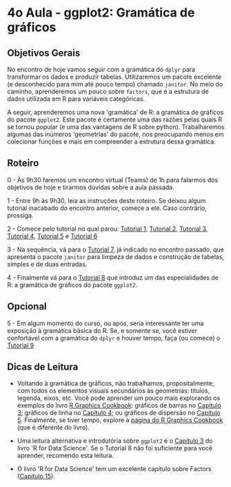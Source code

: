 #  4o Aula - ggplot2: Gramática de gráficos

## Objetivos Gerais

No encontro de hoje vamos seguir com a gramática do `dplyr` para transformar os dados e produzir tabelas. Utilizaremos um pacote excelente (e desconhecido para mim até pouco tempo) chamado `janitor`. No meio do caminho, aprenderemos um pouco sobre `factors`, que é a estrutura de dados utilizada em R para variáveis categóricas.

A seguir, aprenderemos uma nova 'gramática' de R: a gramática de gráficos do pacote `ggplot2`. Este pacote é certamente uma das razões pelas quais R se tornou popular (e uma das vantagens de R sobre python). Trabalharemos algumas das inúmeros 'geometrias' do pacote, nos preocupando menos em colecionar funções e mais em compreender a estrutura dessa gramática.

## Roteiro

0 - Às 9h30 faremos um encontro virtual (Teams) de 1h para falarmos dos objetivos de hoje e tirarmos dúvidas sobre a aula passada.

1 - Entre 9h às 9h30, leia as instruções deste roteiro. Se deixou algum tutorial inacabado do encontro anterior, comece a ele. Caso contrário, prossiga.

2 - Comece pelo tutorial no qual parou: [Tutorial 1](https://github.com/seade-R/egesp-seade-intro-programacao/blob/master/tutorial/tutorial-01.md), [Tutorial 2](https://github.com/seade-R/egesp-seade-intro-programacao/blob/master/tutorial/tutorial-02.md), [Tutorial 3](https://github.com/seade-R/egesp-seade-intro-programacao/blob/master/tutorial/tutorial-03.md), [Tutorial 4](https://github.com/seade-R/egesp-seade-intro-programacao/blob/master/tutorial/tutorial-04.md), [Tutorial 5](https://github.com/seade-R/egesp-seade-intro-programacao/blob/master/tutorial/tutorial-05.md) e [Tutorial 6](https://github.com/seade-R/egesp-seade-intro-programacao/blob/master/tutorial/tutorial-06.md)

3 - Na sequência, vá para o [Tutorial 7](https://github.com/seade-R/egesp-seade-intro-programacao/blob/master/tutorial/tutorial-07.md), já indicado no encontro passado, que apresenta o pacote `janitor` para limpeza de dados e construção de tabelas, simples e de duas entradas.

4 - Finalmente vá para o [Tutorial 8](https://github.com/seade-R/egesp-seade-intro-programacao/blob/master/tutorial/tutorial-08.md) que introduz um das especialidades de R: a gramática de gráficos do pacote `ggplot2`.

## Opcional

5 - Em algum momento do curso, ou após, seria interessante ter uma exposição à gramática básica do R. Se, e somente se, você estiver confortável com a gramática do `dplyr` e houver tempo, faça (ou comece) o [Tutorial 9](https://github.com/seade-R/egesp-seade-intro-programacao/blob/master/tutorial/tutorial-09.md)

## Dicas de Leitura

- Voltando à gramática de gráficos, não trabalhamos, propositalmente, com todos os elementos visuais secundários às geometrias: títulos, legenda, eixos, etc. Você pode aprender um pouco mais explorando os exemplos do livro [R Graphics Cookbook](https://r-graphics.org/): gráficos de barras no [Capítulo 3](https://r-graphics.org/chapter-bar-graph); gráficos de linha no [Capítulo 4](https://r-graphics.org/chapter-line-graph); ou gráficos de dispersão no [Capítulo 5](https://r-graphics.org/chapter-scatter). Finalmente, se tiver tempo, explore a [página do R Graphics Cookbook](http://www.cookbook-r.com/Graphs/) (que é diferente do livro).

- Uma leitura alternativa e introdutória sobre `ggplot2` é o [Capítulo 3](https://r4ds.had.co.nz/data-visualisation.html) do livro 'R for Data Science'. Se o Tutorial 8 não foi suficiente para você aprender, recomendo esta leitura.

- O livro 'R for Data Science' tem um excelente capítulo sobre Factors ([Capítulo 15](https://r4ds.had.co.nz/factors.html)).
